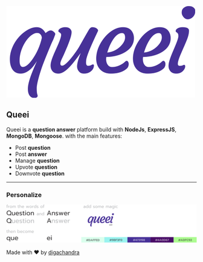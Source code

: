 ![alt tag](.asset/.logo.png "Queei Logo")

## Queei

Queei is a **question answer** platform build with **NodeJs**, **ExpressJS**, **MongoDB**, **Mongoose**. with the main features:

* Post **question**
* Post **answer**
* Manage **question**
* Upvote **question**
* Downvote **question**

---

### Personalize

![alt tag](.asset/.personalize.jpg "Queei Personalize")


Made with :heart: by [digachandra](https://github.com/digachandra "Septhianto Diga Github Profile")
